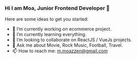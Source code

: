 ### Hi I am Moa, Junior Frontend Developer 👋

Here are some ideas to get you started:

- 🔭 I’m currently working on ecommerce project.
- 🌱 I’m currently learning everything.
- 👯 I’m looking to collaborate on ReactJS / VueJs projects.
- 💬 Ask me about Movie, Rock Music, Football, Travel.
- 📫 How to reach me: m.moazzen@gmail.com

